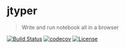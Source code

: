 # jtyper
> Write and run notebook all in a browser

[![Build Status][action-image]][action-url]
[![codecov][codecov-image]][codecov-url]
[![License][license-image]][license-url]

[action-image]: https://github.com/mikbry/jtyper/workflows/Tests%20and%20Deploy/badge.svg
[action-url]: https://mikbry.github.io/jtyper/
[codecov-image]: https://codecov.io/gh/mikbry/jtyper/branch/master/graph/badge.svg?token=XRq1Tl1KbI
[codecov-url]: https://codecov.io/gh/mikbry/jtyper
[License-url]:https://github.com/mikbry/jtyper/blob/master/LICENSE
[license-image]: https://img.shields.io/github/license/mikbry/jtyper